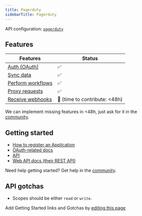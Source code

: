 ```yaml
---
title: Pagerduty
sidebarTitle: Pagerduty
---
```


API configuration: [`pagerduty`](https://terapi.dev/providers.yaml)

## Features

| Features | Status |
| - | - |
| [Auth (OAuth)](/integrate/guides/authorize-an-api) | ✅ |
| [Sync data](/integrate/guides/sync-data-from-an-api) | ✅ |
| [Perform workflows](/integrate/guides/perform-workflows-with-an-api) | ✅ |
| [Proxy requests](/integrate/guides/proxy-requests-to-an-api) | ✅ |
| [Receive webhooks](/integrate/guides/receive-webhooks-from-an-api) | 🚫 (time to contribute: &lt;48h) |

<Tip>We can implement missing features in &lt;48h, just ask for it in the [community](https://terapi.dev/slack).</Tip>

## Getting started

-   [How to register an Application](https://developer.pagerduty.com/docs/dd91fbd09a1a1-register-an-app)
-   [OAuth-related docs](https://developer.pagerduty.com/docs/dd91fbd09a1a1-register-an-app)
-   [API](https://developer.pagerduty.com/docs/ZG9jOjExMDI5NTUw-rest-api-v2-overview)
-   [Web API docs (their REST API)](https://developer.pagerduty.com/api-reference/e65c5833eeb07-pager-duty-api)

<Tip>Need help getting started? Get help in the [community](https://terapi.dev/slack).</Tip>

## API gotchas

-   Scopes should be either `read` or `write`.

<Note>Add Getting Started links and Gotchas by [editing this page](https://github.com/terapihq/terapi/tree/master/docs-v2/integrations/all/pagerduty.mdx)</Note>
